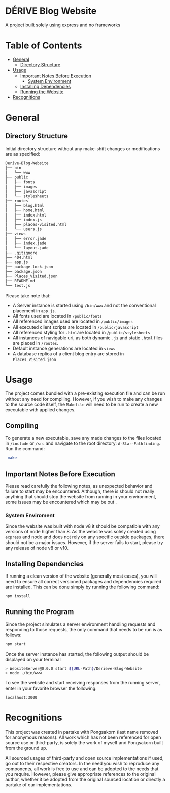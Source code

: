 # DÉRIVE Blog Website
A project built solely using express and no frameworks

# Table of Contents
- [General](#general)
  - [Directory Structure](#directory-structure)
- [Usage](#usage)
  - [Important Notes Before Execution](#important-notes-before-execution)
    - [System Environment](#system-environment)
  - [Installing Dependencies](#installing-dependencies)
  - [Running the Website](#running-the-website)
- [Recognitions](#recognitions)

# General
## Directory Structure
Initial directory structure without any make-shift changes or modifications are as specified:
```bash
Derive-Blog-Website
├── bin
│   └── www
├── public
│   ├── fonts
│   ├── images
│   ├── javascript
│   └── stylesheets
├── routes
│   ├── blog.html
│   ├── home.html
│   ├── index.html
│   ├── index.js
│   ├── places-visited.html
│   └── users.js
├── views
│   ├── error.jade
│   ├── index.jade
│   └── layout.jade
├── .gitignore
├── 404.html
├── app.js
├── package-lock.json
├── package.json
├── Places_Visited.json
├── README.md
└── test.js
```
Please take note that:
- A Server instance is started using `/bin/www` and not the conventional placement in `app.js`.
- All fonts used are located in `/public/fonts`
- All referenced images used are located in `/public/images`
- All executed client scripts are located in `/public/javascript`
- All referenced styling for `.html`are located in `/public/stylesheets`
- All instances of navigable uri, as both dynamic `.js` and static `.html` files are placed in `/routes`.
- Default instance generations are located in `views`
- A database replica of a client blog entry are stored in `Places_Visited.json`

# Usage
The project comes bundled with a pre-existing execution file and can be run without any need for compiling. However, if you wish to make any changes to the source code itself, the `Makefile` will need to be run to create a new executable with applied changes.

## Compiling
To generate a new executable, save any made changes to the files located in `/include` or `/src` and navigate to the root directory: `A-Star-Pathfinding`.
Run the command:
```bash
 make
```

## Important Notes Before Execution
Please read carefully the following notes, as unexpected behavior and failure to start may be encountered. Although, there is should not really anything that should stop the website from running in your environment, some issues may be encountered which may be out .

### System Enviroment
Since the website was built with node v8 it should be compatible with any versions of node higher than 8. As the website was solely created using `express` and node and does not rely on any specific outside packages, there should not be a major issues. However, if the server fails to start, please try any release of node v8 or v10.

## Installing Dependencies
If running a clean version of the website (generally most cases), you will need to ensure all correct versioned packages and dependencies required are installed. This can be done simply by running the following command:
```bash
npm install
```

## Running the Program
Since the project simulates a server environment handling requests and responding to those requests, the only command that needs to be run is as follows:
```bash
npm start
```
Once the server instance has started, the following output should be displayed on your terminal
```bash
> WebsiteServer@0.0.0 start ${URL-Path}/Derieve-Blog-Website
> node ./bin/www
```
To see the website and start receiving responses from the running server, enter in your favorite browser the following:
```bash
localhost:3000
```

# Recognitions
This project was created in partake with Pongsakorn (last name removed for anonymous reasons). All work which has not been referenced for open source use or third-party, is solely the work of myself and Pongsakorn built from the ground up.

All sourced usages of third-party and open source implementations if used, go out to their respective creators. In the need you wish to reproduce any components, all work is free to use and can be adopted to the needs that you require. However, please give appropriate references to the original author, whether it be adopted from the original sourced location or directly a partake of our implementations.

